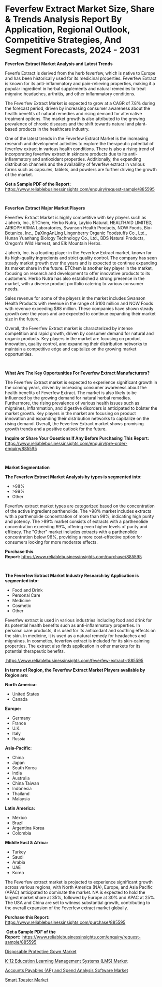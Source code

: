 <p><h1>Feverfew Extract Market Size, Share & Trends Analysis Report By Application, Regional Outlook, Competitive Strategies, And Segment Forecasts, 2024 - 2031</h1></p><p><strong>Feverfew Extract Market Analysis and Latest Trends</strong></p>
<p><p>Feverfe Extract is derived from the herb feverfew, which is native to Europe and has been historically used for its medicinal properties. Feverfew Extract is known for its anti-inflammatory and pain-relieving properties, making it a popular ingredient in herbal supplements and natural remedies to treat migraine headaches, arthritis, and other inflammatory conditions.</p><p>The Feverfew Extract Market is expected to grow at a CAGR of 7.8% during the forecast period, driven by increasing consumer awareness about the health benefits of natural remedies and rising demand for alternative treatment options. The market growth is also attributed to the growing prevalence of chronic diseases and the shift towards natural and plant-based products in the healthcare industry.</p><p>One of the latest trends in the Feverfew Extract Market is the increasing research and development activities to explore the therapeutic potential of feverfew extract in various health conditions. There is also a rising trend of incorporating feverfew extract in skincare products due to its anti-inflammatory and antioxidant properties. Additionally, the expanding distribution channels and the availability of feverfew extract in various forms such as capsules, tablets, and powders are further driving the growth of the market.</p></p>
<p><strong>Get a Sample PDF of the Report:&nbsp;</strong> <a href="https://www.reliablebusinessinsights.com/enquiry/request-sample/885595">https://www.reliablebusinessinsights.com/enquiry/request-sample/885595</a></p>
<p>&nbsp;</p>
<p><strong>Feverfew Extract Major Market Players</strong></p>
<p><p>Feverfew Extract Market is highly competitive with key players such as Jiaherb, Inc., ETChem, Herbo Nutra, Laybio Natural, HEALTHAID LIMITED, ARKOPHARMA Laboratories, Swanson Health Products, NOW Foods, Bio-Botanica, Inc., DaXingAnLing Lingonberry Organic Foodstuffs Co., Ltd., Hunan Yuanhang Biology Technology Co., Ltd., BDS Natural Products, Oregon's Wild Harvest, and Elk Mountain Herbs.</p><p>Jiaherb, Inc. is a leading player in the Feverfew Extract market, known for its high-quality ingredients and strict quality control. The company has seen steady market growth over the years and is expected to continue expanding its market share in the future. ETChem is another key player in the market, focusing on research and development to offer innovative products to its customers. Herbo Nutra has also established a strong presence in the market, with a diverse product portfolio catering to various consumer needs.</p><p>Sales revenue for some of the players in the market includes Swanson Health Products with revenue in the range of $100 million and NOW Foods with revenue exceeding $88 million. These companies have shown steady growth over the years and are expected to continue expanding their market size in the future.</p><p>Overall, the Feverfew Extract market is characterized by intense competition and rapid growth, driven by consumer demand for natural and organic products. Key players in the market are focusing on product innovation, quality control, and expanding their distribution networks to maintain a competitive edge and capitalize on the growing market opportunities.</p></p>
<p>&nbsp;</p>
<p><strong>What Are The Key Opportunities For Feverfew Extract Manufacturers?</strong></p>
<p><p>The Feverfew Extract market is expected to experience significant growth in the coming years, driven by increasing consumer awareness about the health benefits of Feverfew Extract. The market is also likely to be influenced by the growing demand for natural herbal remedies. Furthermore, the rising prevalence of various health issues such as migraines, inflammation, and digestive disorders is anticipated to bolster the market growth. Key players in the market are focusing on product innovation and expanding their distribution networks to capitalize on the rising demand. Overall, the Feverfew Extract market shows promising growth trends and a positive outlook for the future.</p></p>
<p><strong>Inquire or Share Your Questions If Any Before Purchasing This Report:</strong> <a href="https://www.reliablebusinessinsights.com/enquiry/pre-order-enquiry/885595">https://www.reliablebusinessinsights.com/enquiry/pre-order-enquiry/885595</a></p>
<p>&nbsp;</p>
<p><strong>Market Segmentation</strong></p>
<p><strong>The Feverfew Extract Market Analysis by types is segmented into:</strong></p>
<p><ul><li>>98%</li><li>>99%</li><li>Other</li></ul></p>
<p><p>Feverfew extract market types are categorized based on the concentration of the active ingredient parthenolide. The >98% market includes extracts with a parthenolide concentration of more than 98%, indicating high purity and potency. The >99% market consists of extracts with a parthenolide concentration exceeding 99%, offering even higher levels of purity and efficacy. The "Other" market includes extracts with a parthenolide concentration below 98%, providing a more cost-effective option for consumers looking for more moderate effects.</p></p>
<p><strong>Purchase this Report:&nbsp;</strong><a href="https://www.reliablebusinessinsights.com/purchase/885595">https://www.reliablebusinessinsights.com/purchase/885595</a></p>
<p>&nbsp;</p>
<p><strong>The Feverfew Extract Market Industry Research by Application is segmented into:</strong></p>
<p><ul><li>Food and Drink</li><li>Personal Care</li><li>Medicine</li><li>Cosmetic</li><li>Other</li></ul></p>
<p><p>Feverfew extract is used in various industries including food and drink for its potential health benefits such as anti-inflammatory properties. In personal care products, it is used for its antioxidant and soothing effects on the skin. In medicine, it is used as a natural remedy for headaches and migraines. In cosmetics, feverfew extract is included for its skin-calming properties. The extract also finds application in other markets for its potential therapeutic benefits.</p></p>
<p><a href="https://www.reliablebusinessinsights.com/feverfew-extract-r885595">&nbsp;https://www.reliablebusinessinsights.com/feverfew-extract-r885595</a></p>
<p><strong>In terms of Region, the Feverfew Extract Market Players available by Region are:</strong></p>
<p>
    <p> <strong> North America: </strong>
        <ul>
            <li>United States</li>
            <li>Canada</li>
        </ul>
        </p> 
    <p> <strong> Europe: </strong>
        <ul>
            <li>Germany</li>
            <li>France</li>
            <li>U.K.</li>
            <li>Italy</li>
            <li>Russia</li>
        </ul>
        </p> 
    <p> <strong> Asia-Pacific: </strong>
        <ul>
            <li>China</li>
            <li>Japan</li>
            <li>South Korea</li>
            <li>India</li>
            <li>Australia</li>
            <li>China Taiwan</li>
            <li>Indonesia</li>
            <li>Thailand</li>
            <li>Malaysia</li>
        </ul>
        </p> 
    <p> <strong> Latin America: </strong>
        <ul>
            <li>Mexico</li>
            <li>Brazil</li>
            <li>Argentina Korea</li>
            <li>Colombia</li>
        </ul>
        </p> 
    <p> <strong> Middle East & Africa: </strong>
        <ul>
            <li>Turkey</li>
            <li>Saudi</li>
            <li>Arabia</li>
            <li>UAE</li>
            <li>Korea</li>
        </ul>
    </p>
    </p>
<p><p>The Feverfew extract market is projected to experience significant growth across various regions, with North America (NA), Europe, and Asia Pacific (APAC) anticipated to dominate the market. NA is expected to hold the largest market share at 35%, followed by Europe at 30% and APAC at 25%. The USA and China are set to witness substantial growth, contributing to the overall expansion of the Feverfew extract market globally.</p></p>
<p><strong>Purchase this Report: </strong><a href="https://www.reliablebusinessinsights.com/purchase/885595">https://www.reliablebusinessinsights.com/purchase/885595</a></p>
<p>&nbsp;<strong>Get a Sample PDF of the Report:&nbsp;&nbsp;</strong><a href="https://www.reliablebusinessinsights.com/enquiry/request-sample/885595">https://www.reliablebusinessinsights.com/enquiry/request-sample/885595</a></p>
<p><strong></strong></p>
<p><p><a href="https://www.linkedin.com/pulse/disposable-protective-gown-market-overview-global-trends-future-uwpbc">Disposable Protective Gown Market</a></p><p><a href="https://github.com/susanjprice2023/Market-Research-Report-List-2/blob/main/k-12-education-learning-management-systems-lms-market.md">K-12 Education Learning Management Systems (LMS) Market</a></p><p><a href="https://github.com/dmmanir420/Market-Research-Report-List-1/blob/main/accounts-payables-ap-and-spend-analysis-software-market.md">Accounts Payables (AP) and Spend Analysis Software Market</a></p><p><a href="https://www.linkedin.com/pulse/global-smart-toaster-market-focus-application-end-use-industry-yvvjc">Smart Toaster Market</a></p></p>
